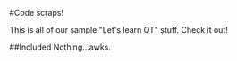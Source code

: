 #Code scraps!


This is all of our sample "Let's learn QT" stuff. Check it out!

##Included
Nothing...awks.